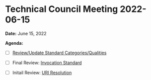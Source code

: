 Technical Council Meeting 2022-06-15 
===

**Date:** June 15, 2022

**Agenda:**
- [ ] [Review/Update Standard Categories/Qualities](https://github.com/polywrap/technical-council/issues/labels)
- [ ] Final Review: [Invocation Standard](https://hackmd.io/@eugenefine/BJ5lOIeHq)
- [ ] Initail Review: [URI Resolution](https://hackmd.io/OaF8KHN0TOOf457GYcnjEQ)

